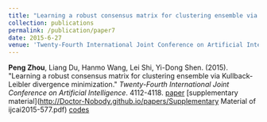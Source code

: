```yaml
---
title: "Learning a robust consensus matrix for clustering ensemble via Kullback-Leibler divergence minimization"
collection: publications
permalink: /publication/paper7
date: 2015-6-27
venue: 'Twenty-Fourth International Joint Conference on Artificial Intelligence'
---
```

**Peng Zhou**, Liang Du, Hanmo Wang, Lei Shi, Yi-Dong Shen. (2015). &quot;Learning a robust consensus matrix for clustering ensemble via Kullback-Leibler divergence minimization.&quot; <i>Twenty-Fourth International Joint Conference on Artificial Intelligence</i>. 4112-4118. [paper](http://Doctor-Nobody.github.io/papers/IJCAI2015-577.pdf) [supplementary material](http://Doctor-Nobody.github.io/papers/Supplementary Material of ijcai2015-577.pdf) [codes](http://Doctor-Nobody.github.io/codes/RCE.rar)